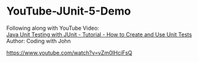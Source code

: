 # YouTube-JUnit-5-Demo

Following along with YouTube Video:<br>
<a href="https://www.youtube.com/watch?v=vZm0lHciFsQ">Java Unit Testing with JUnit - Tutorial - How to Create and Use Unit Tests</a><br>
Author: Coding with John<br>

https://www.youtube.com/watch?v=vZm0lHciFsQ

